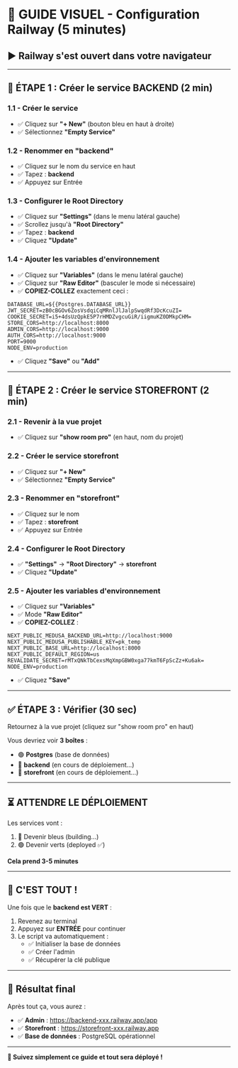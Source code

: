 # 🎯 GUIDE VISUEL - Configuration Railway (5 minutes)

## ▶️ Railway s'est ouvert dans votre navigateur

---

## 📝 ÉTAPE 1 : Créer le service BACKEND (2 min)

### 1.1 - Créer le service
- ✅ Cliquez sur **"+ New"** (bouton bleu en haut à droite)
- ✅ Sélectionnez **"Empty Service"**

### 1.2 - Renommer en "backend"
- ✅ Cliquez sur le nom du service en haut
- ✅ Tapez : **backend**
- ✅ Appuyez sur Entrée

### 1.3 - Configurer le Root Directory
- ✅ Cliquez sur **"Settings"** (dans le menu latéral gauche)
- ✅ Scrollez jusqu'à **"Root Directory"**
- ✅ Tapez : **backend**
- ✅ Cliquez **"Update"**

### 1.4 - Ajouter les variables d'environnement
- ✅ Cliquez sur **"Variables"** (dans le menu latéral gauche)
- ✅ Cliquez sur **"Raw Editor"** (basculer le mode si nécessaire)
- ✅ **COPIEZ-COLLEZ** exactement ceci :

```
DATABASE_URL=${{Postgres.DATABASE_URL}}
JWT_SECRET=zB0cBGOv6ZosVsdqiCqMRnlJlJalpSwqdRf3DcKcuZI=
COOKIE_SECRET=i5+4dsUzQpkE5P7rHMDZvgcuGiR/iigmuKZ0DMkpCHM=
STORE_CORS=http://localhost:8000
ADMIN_CORS=http://localhost:9000
AUTH_CORS=http://localhost:9000
PORT=9000
NODE_ENV=production
```

- ✅ Cliquez **"Save"** ou **"Add"**

---

## 📝 ÉTAPE 2 : Créer le service STOREFRONT (2 min)

### 2.1 - Revenir à la vue projet
- ✅ Cliquez sur **"show room pro"** (en haut, nom du projet)

### 2.2 - Créer le service storefront
- ✅ Cliquez sur **"+ New"**
- ✅ Sélectionnez **"Empty Service"**

### 2.3 - Renommer en "storefront"
- ✅ Cliquez sur le nom
- ✅ Tapez : **storefront**
- ✅ Appuyez sur Entrée

### 2.4 - Configurer le Root Directory
- ✅ **"Settings"** → **"Root Directory"** → **storefront**
- ✅ Cliquez **"Update"**

### 2.5 - Ajouter les variables d'environnement
- ✅ Cliquez sur **"Variables"**
- ✅ Mode **"Raw Editor"**
- ✅ **COPIEZ-COLLEZ** :

```
NEXT_PUBLIC_MEDUSA_BACKEND_URL=http://localhost:9000
NEXT_PUBLIC_MEDUSA_PUBLISHABLE_KEY=pk_temp
NEXT_PUBLIC_BASE_URL=http://localhost:8000
NEXT_PUBLIC_DEFAULT_REGION=us
REVALIDATE_SECRET=rMTxQNkTbCexsMqXmpGBW0xga77kmT6FpScZz+Ku6ak=
NODE_ENV=production
```

- ✅ Cliquez **"Save"**

---

## ✅ ÉTAPE 3 : Vérifier (30 sec)

Retournez à la vue projet (cliquez sur "show room pro" en haut)

Vous devriez voir **3 boîtes** :
- 🟢 **Postgres** (base de données)
- 🔵 **backend** (en cours de déploiement...)
- 🔵 **storefront** (en cours de déploiement...)

---

## ⏳ ATTENDRE LE DÉPLOIEMENT

Les services vont :
1. 🔵 Devenir bleus (building...)
2. 🟢 Devenir verts (deployed ✅)

**Cela prend 3-5 minutes**

---

## 🎉 C'EST TOUT !

Une fois que le **backend est VERT** :

1. Revenez au terminal
2. Appuyez sur **ENTRÉE** pour continuer
3. Le script va automatiquement :
   - ✅ Initialiser la base de données
   - ✅ Créer l'admin
   - ✅ Récupérer la clé publique

---

## 📱 Résultat final

Après tout ça, vous aurez :
- ✅ **Admin** : https://backend-xxx.railway.app/app
- ✅ **Storefront** : https://storefront-xxx.railway.app
- ✅ **Base de données** : PostgreSQL opérationnel

---

**🚀 Suivez simplement ce guide et tout sera déployé !**
